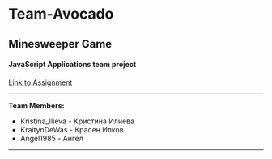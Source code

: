 # Team-Avocado
## Minesweeper Game 
#### JavaScript Applications team project
[Link to Assignment](https://github.com/TelerikAcademy/JavaScript-Applications/blob/master/Teamwork/README.md)


---
**Team Members:**
* Kristina_Ilieva - Кристина Илиева
* KraitynDeWas - Красен Илков
* Angel1985 - Ангел


---




